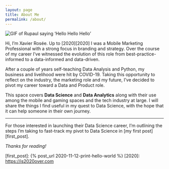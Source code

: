 ```yaml
---
layout: page
title: About Me
permalink: /about/
---
```


![GIF of Rupaul saying ‘Hello Hello Hello’][rupaul]

Hi, I’m Xavier Rosée. Up to [2020][2020] I was a Mobile Marketing Professional with a strong focus in branding and strategy. Over the course of my career I’ve witnessed the evolution of this role from best-practice-informed to a data-informed and data-driven. 

After a couple of years self-teaching Data Analysis and Python, my business and livelihood were hit by COVID-19. Taking this opportunity to reflect on the industry, the marketing role and my future, I’ve decided to pivot my career toward a Data and Product role.

This space covers **Data Science** and **Data Analytics** along with their use among the mobile and gaming spaces and the tech industry at large. I will share the things I find useful in my quest to Data Science, with the hope that it can help someone in their own journey.

---

For those interested in launching their Data Science career, I’m outlining the steps I’m taking to fast-track my pivot to Data Science in [my first post][first_post].

_Thanks for reading!_


[rupaul]: https://media.giphy.com/media/3oEjI99ZdyZRE9Dw5O/giphy.gif
[first_post]: {% post_url 2020-11-12-print-hello-world %}
[2020]: https://is2020over.com